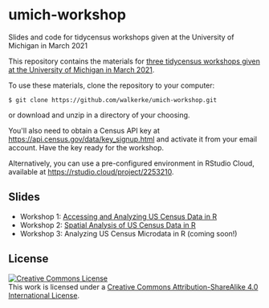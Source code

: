 # umich-workshop
Slides and code for tidycensus workshops given at the University of Michigan in March 2021

This repository contains the materials for [three tidycensus workshops given at the University of Michigan in March 2021](http://www.ssdan.net/webinars-march-4-11-25-accessing-and-analyzing-census-data-using-r).

To use these materials, clone the repository to your computer: 

```
$ git clone https://github.com/walkerke/umich-workshop.git
```

or download and unzip in a directory of your choosing.  

You'll also need to obtain a Census API key at https://api.census.gov/data/key_signup.html and activate it from your email account.  Have the key ready for the workshop.  

Alternatively, you can use a pre-configured environment in RStudio Cloud, available at  https://rstudio.cloud/project/2253210.  

## Slides

* Workshop 1: [Accessing and Analyzing US Census Data in R](http://walker-data.com/umich-workshop/census-data-in-r/slides/#1)
* Workshop 2: [Spatial Analysis of US Census Data in R](http://walker-data.com/umich-workshop/spatial-analysis/slides/#1)
* Workshop 3: Analyzing US Census Microdata in R (coming soon!)

## License

<a rel="license" href="http://creativecommons.org/licenses/by-sa/4.0/"><img alt="Creative Commons License" style="border-width:0" src="https://i.creativecommons.org/l/by-sa/4.0/88x31.png" /></a><br />This work is licensed under a <a rel="license" href="http://creativecommons.org/licenses/by-sa/4.0/">Creative Commons Attribution-ShareAlike 4.0 International License</a>.
